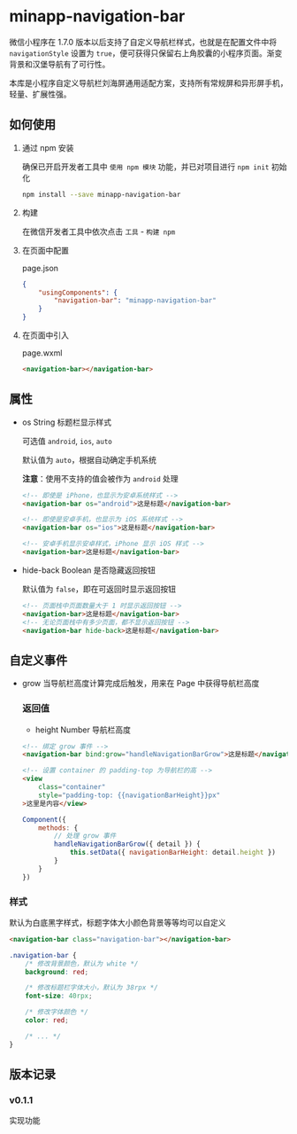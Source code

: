 # minapp-navigation-bar

微信小程序在 1.7.0 版本以后支持了自定义导航栏样式，也就是在配置文件中将 `navigationStyle` 设置为 `true`，便可获得只保留右上角胶囊的小程序页面。渐变背景和汉堡导航有了可行性。

本库是小程序自定义导航栏刘海屏通用适配方案，支持所有常规屏和异形屏手机，轻量、扩展性强。

## 如何使用

1. 通过 npm 安装

    确保已开启开发者工具中 `使用 npm 模块` 功能，并已对项目进行 `npm init` 初始化

    ```sh
    npm install --save minapp-navigation-bar
    ```

2. 构建

    在微信开发者工具中依次点击 `工具` - `构建 npm`

3. 在页面中配置

    page.json

    ```json
    {
        "usingComponents": {
            "navigation-bar": "minapp-navigation-bar"
        }
    }
    ```

4. 在页面中引入

    page.wxml

    ```html
    <navigation-bar></navigation-bar>
    ```

## 属性

- os String 标题栏显示样式

    可选值 `android`, `ios`, `auto`

    默认值为 `auto`，根据自动确定手机系统

    **注意**：使用不支持的值会被作为 `android` 处理

    ```html
    <!-- 即使是 iPhone，也显示为安卓系统样式 -->
    <navigation-bar os="android">这是标题</navigation-bar>

    <!-- 即使是安卓手机，也显示为 iOS 系统样式 -->
    <navigation-bar os="ios">这是标题</navigation-bar>

    <!-- 安卓手机显示安卓样式，iPhone 显示 iOS 样式 -->
    <navigation-bar>这是标题</navigation-bar>
    ```

- hide-back Boolean 是否隐藏返回按钮

    默认值为 `false`，即在可返回时显示返回按钮

    ```html
    <!-- 页面栈中页面数量大于 1 时显示返回按钮 -->
    <navigation-bar>这是标题</navigation-bar>
    <!-- 无论页面栈中有多少页面，都不显示返回按钮 -->
    <navigation-bar hide-back>这是标题</navigation-bar>

## 自定义事件

- grow 当导航栏高度计算完成后触发，用来在 Page 中获得导航栏高度

    ### 返回值

    - height Number 导航栏高度

    ```html
    <!-- 绑定 grow 事件 -->
    <navigation-bar bind:grow="handleNavigationBarGrow">这是标题</navigation-bar>

    <!-- 设置 container 的 padding-top 为导航栏的高 -->
    <view
        class="container"
        style="padding-top: {{navigationBarHeight}}px"
    >这里是内容</view>
    ```

    ```js
    Component({
        methods: {
            // 处理 grow 事件
            handleNavigationBarGrow({ detail }) {
                this.setData({ navigationBarHeight: detail.height })
            }
        }
    })
    ```

### 样式

默认为白底黑字样式，标题字体大小颜色背景等等均可以自定义

```html
<navigation-bar class="navigation-bar"></navigation-bar>
```

```css
.navigation-bar {
    /* 修改背景颜色，默认为 white */
    background: red; 

    /* 修改标题栏字体大小，默认为 38rpx */
    font-size: 40rpx;

    /* 修改字体颜色 */
    color: red;

    /* ... */
}
```

## 版本记录

### v0.1.1

实现功能